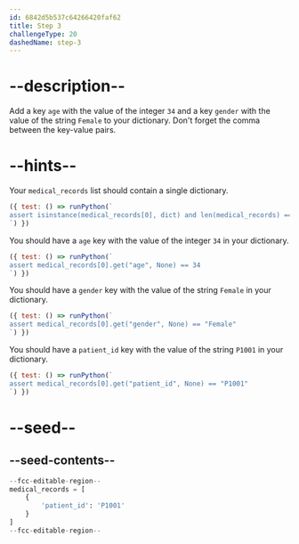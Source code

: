 ```yaml
---
id: 6842d5b537c64266420faf62
title: Step 3
challengeType: 20
dashedName: step-3
---
```


# --description--

Add a key `age` with the value of the integer `34` and a key `gender` with the value of the string `Female` to your dictionary. Don't forget the comma between the key-value pairs.

# --hints--

Your `medical_records` list should contain a single dictionary.

```js
({ test: () => runPython(`
assert isinstance(medical_records[0], dict) and len(medical_records) == 1
`) })
```

You should have a `age` key with the value of the integer `34` in your dictionary.

```js
({ test: () => runPython(`
assert medical_records[0].get("age", None) == 34
`) })
```

You should have a `gender` key with the value of the string `Female` in your dictionary.

```js
({ test: () => runPython(`
assert medical_records[0].get("gender", None) == "Female"
`) })
```

You should have a `patient_id` key with the value of the string `P1001` in your dictionary.

```js
({ test: () => runPython(`
assert medical_records[0].get("patient_id", None) == "P1001"
`) })
```

# --seed--

## --seed-contents--

```py
--fcc-editable-region--
medical_records = [
    {
        'patient_id': 'P1001'
    }    
]
--fcc-editable-region--
```
